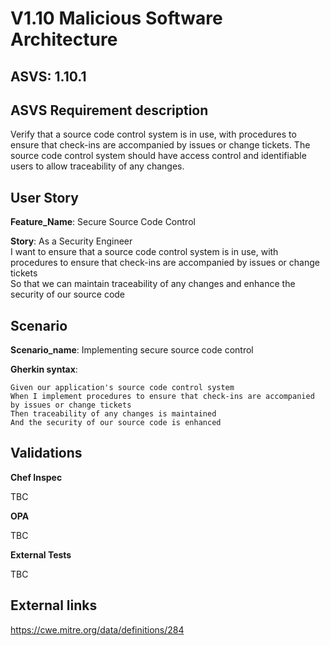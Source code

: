 # V1.10 Malicious Software Architecture

## ASVS: 1.10.1

## ASVS Requirement description

Verify that a source code control system is in use, with
procedures to ensure that check-ins are accompanied by issues or
change tickets. The source code control system should have access
control and identifiable users to allow traceability of any changes.

## User Story

**Feature_Name**: Secure Source Code Control

**Story**:
As a Security Engineer\
I want to ensure that a source code control system is in use, with procedures to ensure that 
check-ins are accompanied by issues or change tickets\
So that we can maintain traceability of any changes and enhance the security of our source code

## Scenario

**Scenario_name**: Implementing secure source code control

**Gherkin syntax**:

```gherkin
Given our application's source code control system
When I implement procedures to ensure that check-ins are accompanied by issues or change tickets
Then traceability of any changes is maintained
And the security of our source code is enhanced
```

## Validations

**Chef Inspec**

TBC

**OPA**

TBC

**External Tests**

TBC

## External links
<https://cwe.mitre.org/data/definitions/284>